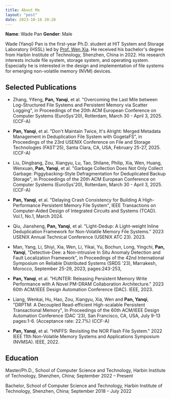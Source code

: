 ```yaml
---
title: About Me
layout: "post"
date: 2023-10-16 20:28
---
```


**Name**: Wade Pan
**Gender**: Male

Wade (Yanqi) Pan is the first-year Ph.D. student at HIT System and Storage Laboratory (HSSL) led by [Prof. Wen Xia](https://cswxia.github.io/). He received his bachelor's degree from Harbin Institute of Technology, Shenzhen, China in 2022. His research interests include file system, storage system, and operating system. Especially he is interested in the design and implementation of file systems for emerging non-volatile memory (NVM) devices. 

## Selected Publications


- Zhang, Yifeng, **Pan, Yanqi**, et al. "Overcoming the Last Mile between Log-Structured File Systems and Persistent Memory via Scatter Logging", in Proceedings of the 20th ACM European Conference on Computer Systems (EuroSys'20), Rotterdam, March 30 - April 3, 2025. (CCF-A)

- **Pan, Yanqi**, et al. "Don't Maintain Twice, It's Alright: Merged Metadata Management in Deduplication File System with GogetaFS", in Proceedings of the 23rd USENIX Conference on File and Storage Technologies (FAST'25), Santa Clara, CA, USA, February 25-27, 2025. (CCF-A)

- Liu, Dingbang, Zou, Xiangyu, Lu, Tao, Shilane, Philip, Xia, Wen, Huang, Wenxuan, **Pan, Yanqi**, et al. "Garbage Collection Does Not Only Collect Garbage: Piggybacking-Style Defragmentation for Deduplicated Backup Storage", in Proceedings of the 20th ACM European Conference on Computer Systems (EuroSys'20), Rotterdam, March 30 - April 3, 2025. (CCF-A)

- **Pan, Yanqi**, et al. "Delaying Crash Consistency for Building A High-Performance Persistent Memory File System", IEEE Transactions on Computer-Aided Design of Integrated Circuits and Systems (TCAD). Vol.1, No.1, March 2024. 

- Qiu, Jiansheng, **Pan, Yanqi**, et al. "Light-Dedup: A Light-weight Inline Deduplication Framework for Non-Volatile Memory File Systems." 2023 USENIX Annual Technical Conference (USENIX ATC 23). 2023.

- Man, Yang, Li, Shiyi, Xia, Wen, Li, Yikai, Yu, Bochun, Long, Yingchi, **Pan, Yanqi**, "Detective-Dee: a Non-intrusive In Situ Anomaly Detection and Fault Localization Framework", in Proceedings of the 42nd International Symposium on Reliable Distributed Systems (SRDS '23), Marrakesh, Morocco, September 25-29, 2023, pages:243-253, 

- **Pan, Yanqi**, et al. "HUNTER: Releasing Persistent Memory Write Performance with A Novel PM-DRAM Collaboration Architecture." 2023 60th ACM/IEEE Design Automation Conference (DAC). IEEE, 2023.

- Liang, Wenkai, Hu, Hao, Zou, Xiangyu, Xia, Wen and **Pan, Yanqi**, "DRPTM: A Decoupled Read-efficient High-scalable Persistent Transactional Memory", In Proceedings of the 60th ACM/IEEE Design Automation Conference (DAC '23), San Francisco, CA, USA, July 9-13 pages:1-6. (Acceptance rate: 22.7%) (CCF-A)

- **Pan, Yanqi**, et al. "HNFFS: Revisiting the NOR Flash File System." 2022 IEEE 11th Non-Volatile Memory Systems and Applications Symposium (NVMSA). IEEE, 2022.

## Education

Master/Ph.D., School of Computer Science and Technology, Harbin Institute of Technology, Shenzhen, China; September 2022 – Present

Bachelor, School of Computer Science and Technology, Harbin Institute of Technology, Shenzhen, China; September 2018 – July 2022